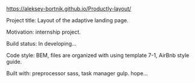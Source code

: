 https://aleksey-bortnik.github.io/Productly-layout/

Project title: 
Layout of the adaptive landing page.

Motivation:
internship project.

Build status:
In developing...

Code style:
BEM,
files are organized with using template 7-1,
AirBnb style guide.

Built with:
preprocessor sass,
task manager gulp.
hope...
